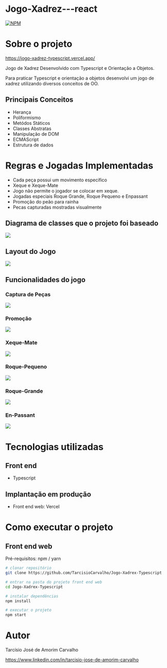 # Jogo-Xadrez---react
[![NPM](https://img.shields.io/npm/l/react)](https://github.com/TarcisioCarvalho/Jogo-Xadrez-Typescript/blob/main/LICENSE)

# Sobre o projeto

https://jogo-xadrez-typescript.vercel.app/

Jogo de Xadrez Desenvolvido com Typescript e Orientação a Objetos. 

 Para praticar Typescript e orientação a objetos desenvolvi um jogo de xadrez utilizando
 diversos conceitos de OO. 

## Principais Conceitos

- Herança
- Poliformismo
- Metódos Státicos
- Classes Abstratas
- Manipulação de DOM
- ECMAScript 
- Estrutura de dados

# Regras e Jogadas Implementadas

- Cada peça possui um movimento especifico
- Xeque e Xeque-Mate
- Jogo não permite o jogador se colocar em xeque.
- Jogadas especiais Roque Grande, Roque Pequeno e Enpassant
- Promoção do peão para rainha
- Pecas capturadas mostradas visualmente

## Diagrama de classes que o projeto foi baseado


<img  src = 'https://github.com/TarcisioCarvalho/Jogo-Xadrez-Typescript/blob/main/src/assets/Imgs_Projeto/chess-system-design.png?raw=true'>

## Layout do Jogo

<img  src = 'https://github.com/TarcisioCarvalho/Jogo-Xadrez-Typescript/blob/main/src/assets/Imgs_Projeto/Jogo-Xadrez.jpg?raw=true'>

## Funcionalidades do jogo

### Captura de Peças
<img  src = 'https://github.com/TarcisioCarvalho/Jogo-Xadrez-Typescript/blob/main/src/assets/Imgs_Projeto/CapturaPecas.gif?raw=true'>

### Promoção
<img  src = 'https://github.com/TarcisioCarvalho/Jogo-Xadrez-Typescript/blob/main/src/assets/Imgs_Projeto/Promocao.gif?raw=true'>

### Xeque-Mate
<img  src = 'https://github.com/TarcisioCarvalho/Jogo-Xadrez-Typescript/blob/main/src/assets/Imgs_Projeto/Xeque-Mate.gif?raw=true'>

### Roque-Pequeno
<img  src = 'https://github.com/TarcisioCarvalho/Jogo-Xadrez-Typescript/blob/main/src/assets/Imgs_Projeto/JogadaEspecialRoquePequeno.gif?raw=true'>

### Roque-Grande
<img  src = 'https://github.com/TarcisioCarvalho/Jogo-Xadrez-Typescript/blob/main/src/assets/Imgs_Projeto/JogadaEspecialRoqueGrande.gif?raw=true'>

### En-Passant
<img  src = 'https://github.com/TarcisioCarvalho/Jogo-Xadrez-Typescript/blob/main/src/assets/Imgs_Projeto/JogadaEspecialEnPassant.gif?raw=true'>


# Tecnologias utilizadas

## Front end
- Typescript

## Implantação em produção

- Front end web: Vercel


# Como executar o projeto


## Front end web
Pré-requisitos: npm / yarn

```bash
# clonar repositório
git clone https://github.com/TarcisioCarvalho/Jogo-Xadrex-Typescript

# entrar na pasta do projeto front end web
cd Jogo-Xadrex-Typescript

# instalar dependências
npm install

# executar o projeto
npm start
```

# Autor

Tarcísio José de Amorim Carvalho

https://www.linkedin.com/in/tarcisio-jose-de-amorim-carvalho
